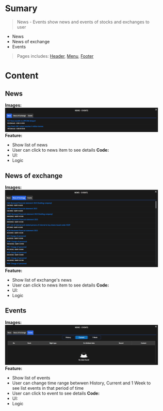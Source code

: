 # Sumary
> News - Events show news and events of stocks and exchanges to user
- News
- News of exchange
- Events
> Pages includes: [Header](../../Common%20UI/Header.md), [Menu](../../Common%20UI/Menu.md), [Footer](../../Common%20UI/Footer.md) 
# Content
## News
**Images:**
![](images/News.png)
**Feature:**
- Show list of news
- User can click to news item to see details
**Code:**
- UI:
- Logic
## News of exchange
**Images:**
![](images/News%20of%20exchange.png)
**Feature:**
- Show list of exchange's news
- User can click to news item to see details
**Code:**
- UI:
- Logic
## Events
**Images:**
![](images/Events.png)
**Feature:**
- Show list of events
- User can change time range betwwen History, Current and 1 Week to see list events in that period of time
- User can click to event to see details
**Code:**
- UI:
- Logic